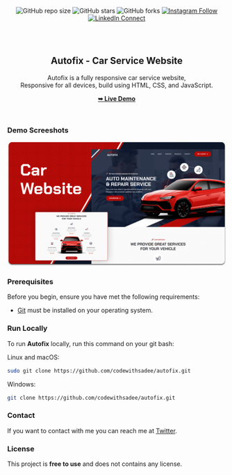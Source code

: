 <div align="center">
  
  ![GitHub repo size](https://img.shields.io/github/repo-size/fwzin/autofix-master)
  ![GitHub stars](https://img.shields.io/github/stars/fwzin/autofix-master?style=social)
  ![GitHub forks](https://img.shields.io/github/forks/fwzin/autofix-master?style=social)
  [![Instagram Follow](https://img.shields.io/badge/Instagram-Follow-blue?style=social&logo=instagram)](https://www.instagram.com/chicodesenvolvedor/?hl=en)
  [![LinkedIn Connect](https://img.shields.io/badge/LinkedIn-Connect-blue?style=social&logo=linkedin)](https://www.linkedin.com/in/francisco-costa-fw/)


  <br />
  <br />

  <h2 align="center">Autofix - Car Service Website</h2>

  Autofix is a fully responsive car service website, <br />Responsive for all devices, build using HTML, CSS, and JavaScript.

  <a href="https://fwzin.github.io/autofix-master/"><strong>➥ Live Demo</strong></a>

</div>

<br />

### Demo Screeshots

![Autofix Desktop Demo](readme-images/desktop.png "Desktop Demo")

### Prerequisites

Before you begin, ensure you have met the following requirements:

* [Git](https://git-scm.com/downloads "Download Git") must be installed on your operating system.

### Run Locally

To run **Autofix** locally, run this command on your git bash:

Linux and macOS:

```bash
sudo git clone https://github.com/codewithsadee/autofix.git
```

Windows:

```bash
git clone https://github.com/codewithsadee/autofix.git
```

### Contact

If you want to contact with me you can reach me at [Twitter](https://www.twitter.com/codewithsadee).

### License

This project is **free to use** and does not contains any license.
